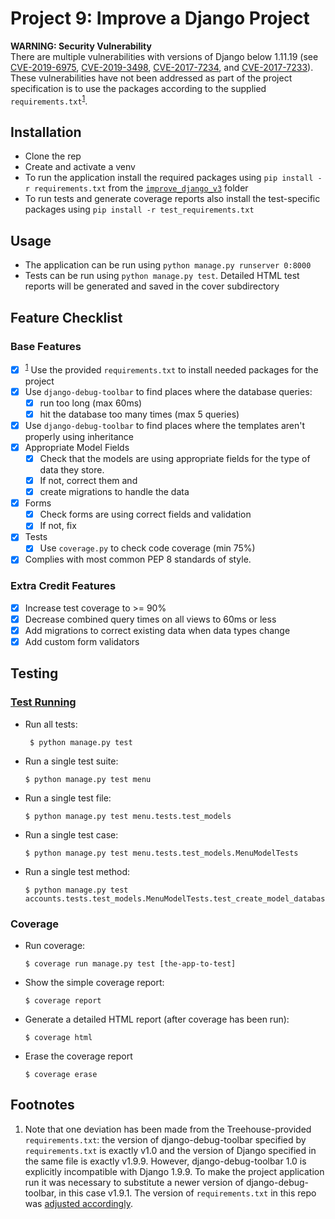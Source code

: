 Project 9: Improve a Django Project
===================================

**WARNING: Security Vulnerability**  
There are multiple vulnerabilities with versions of Django below 1.11.19 (see [CVE-2019-6975](https://nvd.nist.gov/vuln/detail/CVE-2019-6975), [CVE-2019-3498](https://nvd.nist.gov/vuln/detail/CVE-2019-3498), [CVE-2017-7234](https://nvd.nist.gov/vuln/detail/CVE-2017-7234), and [CVE-2017-7233](https://nvd.nist.gov/vuln/detail/CVE-2017-7233)). These vulnerabilities have not been addressed as part of the project specification is to use the packages according to the supplied `requirements.txt`<sup>[1](#footnote1)</sup>.


Installation
------------
- Clone the rep
- Create and activate a venv
- To run the application install the required packages using `pip install -r requirements.txt` from the 
  [`improve_django_v3`](https://github.com/Crossroadsman/treehouse-techdegree-python-project9/tree/master/improve_django_v3) folder
- To run tests and generate coverage reports also install the test-specific packages using `pip install -r test_requirements.txt`

Usage
-----
- The application can be run using `python manage.py runserver 0:8000`
- Tests can be run using `python manage.py test`. Detailed HTML test reports will be generated and saved in the cover subdirectory

Feature Checklist
-----------------

### Base Features ###

- [x] <sup>[1](#footnote1)</sup> Use the provided `requirements.txt` to install needed packages for the project
- [x] Use `django-debug-toolbar` to find places where the database queries:
  - [x] run too long (max 60ms)
  - [x] hit the database too many times (max 5 queries)
- [x] Use `django-debug-toolbar` to find places where the templates aren't properly using inheritance
- [x] Appropriate Model Fields
  - [x] Check that the models are using appropriate fields for the type of data they store. 
  - [x] If not, correct them and
  - [x] create migrations to handle the data
- [x] Forms
  - [x] Check forms are using correct fields and validation
  - [x] If not, fix
- [x] Tests
  - [x] Use `coverage.py` to check code coverage (min 75%)
- [x] Complies with most common PEP 8 standards of style.

### Extra Credit Features ###

- [x] Increase test coverage to >= 90%
- [x] Decrease combined query times on all views to 60ms or less
- [x] Add migrations to correct existing data when data types change
- [x] Add custom form validators

Testing
-------

### [Test Running](https://docs.djangoproject.com/en/2.2/topics/testing/overview/#running-tests) ###

- Run all tests:
  ```console
   $ python manage.py test
   ```

- Run a single test suite:
  ```console
  $ python manage.py test menu
  ```

- Run a single test file:
  ```console
  $ python manage.py test menu.tests.test_models
  ```

- Run a single test case:
  ```console
  $ python manage.py test menu.tests.test_models.MenuModelTests
  ```

- Run a single test method:
  ```console
  $ python manage.py test accounts.tests.test_models.MenuModelTests.test_create_model_database_has_correct_data
  ```

### Coverage ###

- Run coverage:
  ```console
  $ coverage run manage.py test [the-app-to-test]
  ```

- Show the simple coverage report:
  ```console
  $ coverage report
  ```

- Generate a detailed HTML report (after coverage has been run):
  ```console
  $ coverage html
  ```

- Erase the coverage report
  ```console
  $ coverage erase
  ```



Footnotes
---------
1. <a name="footnote1"> </a> Note that one deviation has been made from the Treehouse-provided `requirements.txt`: the version of django-debug-toolbar specified by `requirements.txt` is exactly v1.0 and the version of Django specified in the same file is exactly v1.9.9. However, django-debug-toolbar 1.0 is explicitly incompatible with Django 1.9.9. To make the project application run it was necessary to substitute a newer version of django-debug-toolbar, in this case v1.9.1. The version of `requirements.txt` in this repo was [adjusted accordingly](https://github.com/Crossroadsman/treehouse-techdegree-python-project9/compare/4c395e2..d671e92#diff-bba1be146e707ced497270bb4a686fa0).
